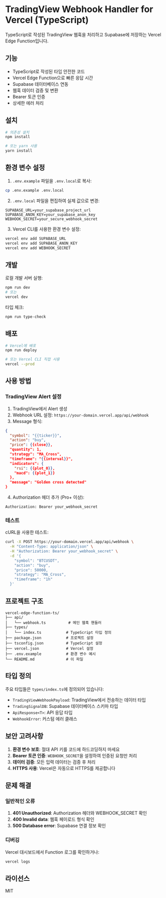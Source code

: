 # TradingView Webhook Handler for Vercel (TypeScript)

TypeScript로 작성된 TradingView 웹훅을 처리하고 Supabase에 저장하는 Vercel Edge Function입니다.

## 기능

- TypeScript로 작성된 타입 안전한 코드
- Vercel Edge Function으로 빠른 응답 시간
- Supabase 데이터베이스 연동
- 웹훅 데이터 검증 및 변환
- Bearer 토큰 인증
- 상세한 에러 처리

## 설치

```bash
# 의존성 설치
npm install

# 또는 yarn 사용
yarn install
```

## 환경 변수 설정

1. `.env.example` 파일을 `.env.local`로 복사:

```bash
cp .env.example .env.local
```

2. `.env.local` 파일을 편집하여 실제 값으로 변경:

```env
SUPABASE_URL=your_supabase_project_url
SUPABASE_ANON_KEY=your_supabase_anon_key
WEBHOOK_SECRET=your_secure_webhook_secret
```

3. Vercel CLI를 사용한 환경 변수 설정:

```bash
vercel env add SUPABASE_URL
vercel env add SUPABASE_ANON_KEY
vercel env add WEBHOOK_SECRET
```

## 개발

로컬 개발 서버 실행:

```bash
npm run dev
# 또는
vercel dev
```

타입 체크:

```bash
npm run type-check
```

## 배포

```bash
# Vercel에 배포
npm run deploy

# 또는 Vercel CLI 직접 사용
vercel --prod
```

## 사용 방법

### TradingView Alert 설정

1. TradingView에서 Alert 생성
2. Webhook URL 설정: `https://your-domain.vercel.app/api/webhook`
3. Message 형식:

```json
{
  "symbol": "{{ticker}}",
  "action": "buy",
  "price": {{close}},
  "quantity": 1,
  "strategy": "MA_Cross",
  "timeframe": "{{interval}}",
  "indicators": {
    "rsi": {{plot_0}},
    "macd": {{plot_1}}
  },
  "message": "Golden cross detected"
}
```

4. Authorization 헤더 추가 (Pro+ 이상):
```
Authorization: Bearer your_webhook_secret
```

### 테스트

cURL을 사용한 테스트:

```bash
curl -X POST https://your-domain.vercel.app/api/webhook \
  -H "Content-Type: application/json" \
  -H "Authorization: Bearer your_webhook_secret" \
  -d '{
    "symbol": "BTCUSDT",
    "action": "buy",
    "price": 50000,
    "strategy": "MA_Cross",
    "timeframe": "1h"
  }'
```

## 프로젝트 구조

```
vercel-edge-function-ts/
├── api/
│   └── webhook.ts          # 메인 웹훅 핸들러
├── types/
│   └── index.ts           # TypeScript 타입 정의
├── package.json           # 프로젝트 설정
├── tsconfig.json          # TypeScript 설정
├── vercel.json            # Vercel 설정
├── .env.example           # 환경 변수 예시
└── README.md              # 이 파일
```

## 타입 정의

주요 타입들은 `types/index.ts`에 정의되어 있습니다:

- `TradingViewWebhookPayload`: TradingView에서 전송하는 데이터 타입
- `TradingSignalDB`: Supabase 데이터베이스 스키마 타입
- `ApiResponse<T>`: API 응답 타입
- `WebhookError`: 커스텀 에러 클래스

## 보안 고려사항

1. **환경 변수 보호**: 절대 API 키를 코드에 하드코딩하지 마세요
2. **Bearer 토큰 인증**: `WEBHOOK_SECRET`을 설정하여 인증된 요청만 처리
3. **데이터 검증**: 모든 입력 데이터는 검증 후 처리
4. **HTTPS 사용**: Vercel은 자동으로 HTTPS를 제공합니다

## 문제 해결

### 일반적인 오류

1. **401 Unauthorized**: Authorization 헤더와 WEBHOOK_SECRET 확인
2. **400 Invalid data**: 웹훅 페이로드 형식 확인
3. **500 Database error**: Supabase 연결 정보 확인

### 디버깅

Vercel 대시보드에서 Function 로그를 확인하거나:

```bash
vercel logs
```

## 라이선스

MIT